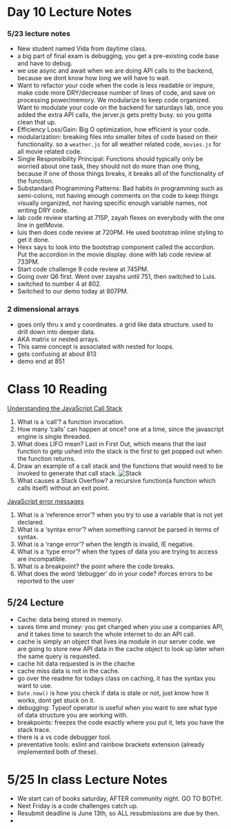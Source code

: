 # Day 10 Lecture Notes

### 5/23 lecture notes
- New student named Vida from daytime class. 
- a big part of final exam is debugging, you get a pre-existing code base and have to debug. 
- we use async and await when we are doing API calls to the backend, because we dont know how long we will have to wait. 
- Want to refactor your code when the code is less readable or impure, make code more DRY/decrease number of lines of code, and save on processing power/memory. We modularize to keep code organized. Want to modulate your code on the backend for saturdays lab, once you added the extra API calls, the jerver.js gets pretty busy. so you gotta clean that up.  
- Efficiency Loss/Gain: Big O optimization, how efficient is your code. 
- modularization: breaking files into smaller bites of code based on their functionality. so a `weather.js` for all weather related code, `movies.js` for all movie related code. 
- Single Responsibility Principal: Functions should typically only be worried about one task, they should not do more than one thing, because if one of those things breaks, it breaks all of the functionality of the function. 
- Substandard Programming Patterns: Bad habits in programming such as semi-colons, not having enough comments on the code to keep things visually organized, not having specific enough variable names, not writing DRY code. 
- lab code review starting at 715P, zayah flexes on everybody with the one line in getMovie. 
- luis then does code review at 720PM. He used bootstrap inline styling to get it done. 
- Hexx says to look into the bootstrap component called the accordion. Put the accordion in the movie display. done with lab code review at 733PM. 
- Start code challenge 9 code review at 745PM. 
- Going over Q6 first. Went over zayahs until 751, then switched to Luis. 
- switched to number 4 at 802. 
- Switched to our demo today at 807PM. 

### 2 dimensional arrays
- goes only thru x and y coordinates. a grid like data structure. used to drill down into deeper data. 
- AKA matrix or nested arrays. 
- This same concept is associated with nested for loops. 
- gets confusing at about 813
- demo end at 851


# Class 10 Reading

[Understanding the JavaScript Call Stack](https://www.freecodecamp.org/news/understanding-the-javascript-call-stack-861e41ae61d4)

1. What is a ‘call’? a function invocation.
2. How many ‘calls’ can happen at once? one at a time, since the javascript engine is single threaded.
3. What does LIFO mean? Last in First Out, which means that the last function to getp ushed into the stack is the first to get popped out when the function returns. 
4. Draw an example of a call stack and the functions that would need to be invoked to generate that call stack.
![Stack](https://cdn-media-1.freecodecamp.org/images/QgR2uIk7tW0YNz0Xm8g0jAPeRFI0e4sCejsv)
5. What causes a Stack Overflow? a recursive function(a function which calls itself) without an exit point. 

[JavaScript error messages](https://codeburst.io/javascript-error-messages-debugging-d23f84f0ae7c)
1. What is a ‘reference error’? when you try to use a variable that is not yet declared.
2. What is a ‘syntax error’? when something cannot be parsed in terms of syntax. 
3. What is a ‘range error’? when the length is invalid, IE negative. 
4. What is a ‘type error’? when the types of data you are trying to access are incompatible. 
5. What is a breakpoint? the point where the code breaks. 
6. What does the word ‘debugger’ do in your code? iforces errors to be reported to the user

## 5/24 Lecture 
- Cache: data being stored in memory. 
- saves time and money: you get charged when you use a companies API, and it takes time to search the whole internet to do an API call. 
- cache is simply an object that lives ina  module in our server code. we are going to store new API data in the cache object to look up later when the same query is requested. 
- cache hit data requested is in the chache
- cache miss data is not in the cache. 
- go over the readme for todays class on caching, it has the syntax you want to use. 
- `Date.now()` is how you check if data is stale or not, just know how it works, dont get stuck on it. 
- debugging: Typeof operator is useful when you want to see what type of data structure you are working with. 
- breakpoints: freezes the code exactly where you put it, lets you have the stack trace. 
- there is a vs code debugger tool. 
- preventative tools: eslint and rainbow brackets extension (already implemented both of these).  


# 5/25 In class Lecture Notes

- We start can of books saturday, AFTER community night. GO TO BOTH!. 
- Next Friday is a code challenges catch up. 
- Resubmit deadline is June 13th, so ALL resubmissions are due by then. 
- 
